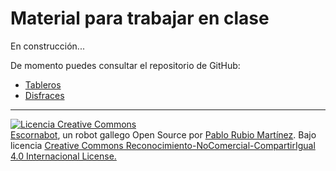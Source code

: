 # Material para trabajar en clase

En construcción...

De momento puedes consultar el repositorio de GitHub:

* [Tableros](https://github.com/escornabot/escornabot-DIY/tree/master/tableros-juegos)
* [Disfraces](https://github.com/escornabot/escornabot-DIY/tree/master/disfraces)

---

[![Licencia Creative Commons](https://licensebuttons.net/l/by-nc-sa/4.0/80x15.png)](https://creativecommons.org/licenses/by-nc-sa/4.0/)  
[Escornabot](http://escornabot.com/web/), un robot gallego Open Source por [Pablo Rubio Martínez](https://legacy.gitbook.com/@pablorubiomartinez).  Bajo licencia [Creative Commons Reconocimiento-NoComercial-CompartirIgual 4.0 Internacional License.](https://creativecommons.org/licenses/by-nc-sa/4.0/)



